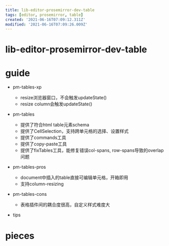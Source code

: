 ```yaml
---
title: lib-editor-prosemirror-dev-table
tags: [editor, prosemirror, table]
created: '2021-06-16T07:09:12.311Z'
modified: '2021-06-16T07:09:26.009Z'
---
```


# lib-editor-prosemirror-dev-table

# guide

- pm-tables-xp
  - resize浏览器窗口，不会触发updateState()
  - resize column会触发updateState()

- pm-tables
  - 提供了符合html table元素schema
  - 提供了CellSelection，支持跨单元格的选择、设置样式
  - 提供了commands工具
  - 提供了copy-paste工具
  - 提供了fixTables工具，能修复错误col-spans, row-spans导致的overlap问题

- pm-tables-pros
  - document中插入的table直接可编辑单元格，开箱即用
  - 支持column-resizing

- pm-tables-cons
  - 表格插件间的耦合度很高，自定义样式难度大

- tips
# pieces
